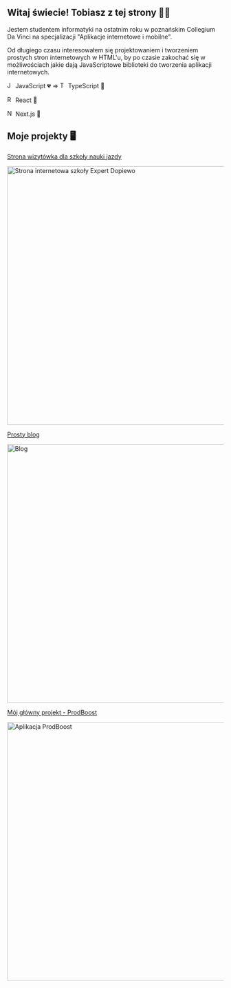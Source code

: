 ## Witaj świecie! Tobiasz z tej strony 🙋‍♂️
Jestem studentem informatyki na ostatnim roku w poznańskim Collegium Da Vinci na specjalizacji "Aplikacje internetowe i mobilne". 

Od długiego czasu interesowałem się projektowaniem i tworzeniem prostych stron internetowych w HTML'u, by po czasie zakochać się w możliwościach jakie dają JavaScriptowe biblioteki do tworzenia aplikacji internetowych.

<img height="15" src="https://user-images.githubusercontent.com/25181517/117447155-6a868a00-af3d-11eb-9cfe-245df15c9f3f.png" alt="JavaScript" title="JavaScript" /> JavaScript 💔 => <img height="15" src="https://upload.wikimedia.org/wikipedia/commons/thumb/4/4c/Typescript_logo_2020.svg/1200px-Typescript_logo_2020.svg.png" alt="TypeScript" title="TypeScript" /> TypeScript 💙

<img height="15" src="https://user-images.githubusercontent.com/25181517/117448085-96eed600-af3e-11eb-9492-83a3a0fcbfb1.png" alt="React" title="React" /> React 💙

<img height="15" src="https://res.cloudinary.com/practicaldev/image/fetch/s--bFfi21td--/c_imagga_scale,f_auto,fl_progressive,h_420,q_auto,w_1000/https://dev-to-uploads.s3.amazonaws.com/uploads/articles/1jezq143vro1kgimsspm.png" alt="NextJS" title="NextJS" /> Next.js 💙

## Moje projekty 🖥️
[Strona wizytówka dla szkoły nauki jazdy](https://www.expert-dopiewo.pl/)

<img width="600" alt="Strona internetowa szkoły Expert Dopiewo" src="https://user-images.githubusercontent.com/50043764/174496473-0855da6c-58c7-47ec-8fb4-b305dd758331.png">

[Prosty blog](https://next-js-blog-app-seven.vercel.app/)

<img width="600" alt="Blog" src="https://user-images.githubusercontent.com/50043764/174497108-1efdc4a9-d8fc-4c79-914d-6c5280e9837f.png">

[Mój główny projekt - ProdBoost](https://prodboost.vercel.app/dashboard)

<img width="600" alt="Aplikacja ProdBoost" src="https://user-images.githubusercontent.com/50043764/174497186-8543f7c1-b29b-4ec0-aeb6-95a39a76f7d2.png">

